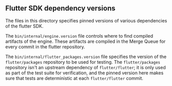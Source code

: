 ## Flutter SDK dependency versions

The files in this directory specifies pinned versions of various
dependencies of the flutter SDK.

The `bin/internal/engine.version` file controls where to find compiled artifacts
of the engine. These artifacts are compiled in the Merge Queue for every commit
in the flutter repository.

The `bin/internal/flutter_packages.version` file specifies the version
of the `flutter/packages` repository to be used for testing. The
`flutter/packages` repository isn't an upstream dependency of
`flutter/flutter`; it is only used as part of the test suite for
verification, and the pinned version here makes sure that tests are
deterministic at each `flutter/flutter` commit.
